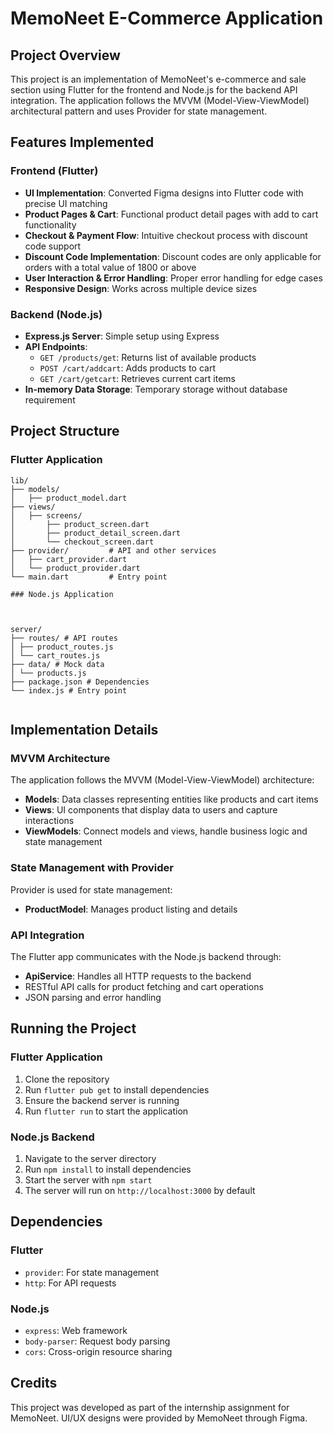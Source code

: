 # MemoNeet E-Commerce Application

## Project Overview

This project is an implementation of MemoNeet's e-commerce and sale section using Flutter for the frontend and Node.js for the backend API integration. The application follows the MVVM (Model-View-ViewModel) architectural pattern and uses Provider for state management.

## Features Implemented

### Frontend (Flutter)

- **UI Implementation**: Converted Figma designs into Flutter code with precise UI matching
- **Product Pages & Cart**: Functional product detail pages with add to cart functionality
- **Checkout & Payment Flow**: Intuitive checkout process with discount code support
- **Discount Code Implementation**: Discount codes are only applicable for orders with a total value of 1800 or above
- **User Interaction & Error Handling**: Proper error handling for edge cases
- **Responsive Design**: Works across multiple device sizes

### Backend (Node.js)

- **Express.js Server**: Simple setup using Express
- **API Endpoints**:
  - `GET /products/get`: Returns list of available products
  - `POST /cart/addcart`: Adds products to cart
  - `GET /cart/getcart`: Retrieves current cart items
- **In-memory Data Storage**: Temporary storage without database requirement

## Project Structure

### Flutter Application

```
lib/
├── models/
│   ├── product_model.dart
├── views/
│   ├── screens/
│       ├── product_screen.dart
│       ├── product_detail_screen.dart
│       └── checkout_screen.dart
├── provider/         # API and other services
│   ├── cart_provider.dart
│   └── product_provider.dart
└── main.dart         # Entry point

### Node.js Application



server/
├── routes/ # API routes
│ ├── product_routes.js
│ └── cart_routes.js
├── data/ # Mock data
│ └── products.js
├── package.json # Dependencies
└── index.js # Entry point


```
## Implementation Details

### MVVM Architecture

The application follows the MVVM (Model-View-ViewModel) architecture:

- **Models**: Data classes representing entities like products and cart items
- **Views**: UI components that display data to users and capture interactions
- **ViewModels**: Connect models and views, handle business logic and state management

### State Management with Provider

Provider is used for state management:

- **ProductModel**: Manages product listing and details

### API Integration

The Flutter app communicates with the Node.js backend through:

- **ApiService**: Handles all HTTP requests to the backend
- RESTful API calls for product fetching and cart operations
- JSON parsing and error handling

## Running the Project

### Flutter Application

1. Clone the repository
2. Run `flutter pub get` to install dependencies
3. Ensure the backend server is running
4. Run `flutter run` to start the application

### Node.js Backend

1. Navigate to the server directory
2. Run `npm install` to install dependencies
3. Start the server with `npm start`
4. The server will run on `http://localhost:3000` by default

## Dependencies

### Flutter

- `provider`: For state management
- `http`: For API requests

### Node.js

- `express`: Web framework
- `body-parser`: Request body parsing
- `cors`: Cross-origin resource sharing

## Credits

This project was developed as part of the internship assignment for MemoNeet.
UI/UX designs were provided by MemoNeet through Figma.
```
